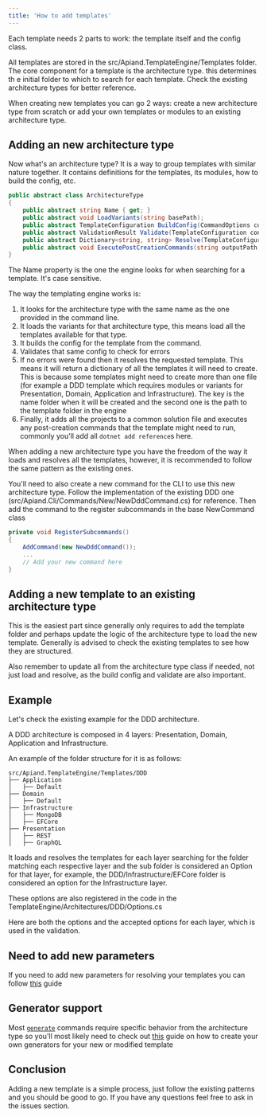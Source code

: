 ```yaml
---
title: 'How to add templates'
---
```


Each template needs 2 parts to work: the template itself and the config class.

All templates are stored in the src/Apiand.TemplateEngine/Templates folder. The core component for a template is the architecture type. this determines th e initial folder to which to search for each template. Check the existing architecture types for better reference.

When creating new templates you can go 2 ways: create a new architecture type from scratch or add your own templates or modules to an existing architecture type.

## Adding an new architecture type

Now what's an architecture type? It is a way to group templates with similar nature together. It contains definitions for the templates, its modules, how to build the config, etc.

```csharp
public abstract class ArchitectureType
{
    public abstract string Name { get; }
    public abstract void LoadVariants(string basePath);
    public abstract TemplateConfiguration BuildConfig(CommandOptions commandOptions);
    public abstract ValidationResult Validate(TemplateConfiguration configuration);
    public abstract Dictionary<string, string> Resolve(TemplateConfiguration configuration);
    public abstract void ExecutePostCreationCommands(string outputPath, string projectName);
}
```

The Name property is the one the engine looks for when searching for a template. It's case sensitive.

The way the templating engine works is:
1. It looks for the architecture type with the same name as the one provided in the command line.
2. It loads the variants for that architecture type, this means load all the templates available for that type.
3. It builds the config for the template from the command.
4. Validates that same config to check for errors
5. If no errors were found then it resolves the requested template. This means it will return a dictionary of all the templates it will need to create. This is because some templates might need to create more than one file (for example a DDD template which requires modules or variants for Presentation, Domain, Application and Infrastructure). The key is the name folder when it will be created and the second one is the path to the template folder in the engine
6. Finally, it adds all the projects to a common solution file and executes any post-creation commands that the template might need to run, commonly you'll add all `dotnet add reference`s here.

When adding a new architecture type you have the freedom of the way it loads and resolves all the templates, however, it is recommended to follow the same pattern as the existing ones.

You'll need to also create a new command for the CLI to use this new architecture type. Follow the implementation of the existing DDD one (src/Apiand.Cli/Commands/New/NewDddCommand.cs) for reference. Then add the command to the register subcommands in the base NewCommand class

```csharp
private void RegisterSubcommands()
{
    AddCommand(new NewDddCommand());
    ...
    // Add your new command here
}
```

## Adding a new template to an existing architecture type

This is the easiest part since generally only requires to add the template folder and perhaps update the logic of the architecture type to load the new template. Generally is advised to check the existing templates to see how they are structured.

Also remember to update all from the architecture type class if needed, not just load and resolve, as the build config and validate are also important.

## Example

Let's check the existing example for the DDD architecture.

A DDD architecture is composed in 4 layers: Presentation, Domain, Application and Infrastructure.

An example of the folder structure for it is as follows:

```
src/Apiand.TemplateEngine/Templates/DDD
├── Application
│   ├── Default
├── Domain
│   ├── Default
├── Infrastructure
│   ├── MongoDB
│   ├── EFCore
├── Presentation
│   ├── REST
│   ├── GraphQL
```

It loads and resolves the templates for each layer searching for the folder matching each respective layer and the sub folder is considered an Option for that layer, for example, the DDD/Infrastructure/EFCore folder is considered an option for the Infrastructure layer.

These options are also registered in the code in the TemplateEngine/Architectures/DDD/Options.cs

Here are both the options and the accepted options for each layer, which is used in the validation.

## Need to add new parameters

If you need to add new parameters for resolving your templates you can follow [this](collaborate/add-cli-parameters.md) guide

## Generator support

Most [`generate`](../generate/generate) commands require specific behavior from the architecture type so you'll most likely need to check out [this](add-generators) guide on how to create your own generators for your new or modified template  

## Conclusion

Adding a new template is a simple process, just follow the existing patterns and you should be good to go. If you have any questions feel free to ask in the issues section.


